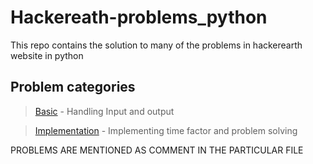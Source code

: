 # Hackereath-problems_python
This repo contains the solution to many of the problems in hackerearth website in python

## Problem categories
> [Basic](https://github.com/Shashankhs17/Hackereath-problems_python/tree/master/Basic) - Handling Input and output 

> [Implementation](https://github.com/Shashankhs17/Hackereath-problems_python/tree/master/Implementation) - Implementing time factor and problem solving 

PROBLEMS ARE MENTIONED AS COMMENT IN THE PARTICULAR FILE
